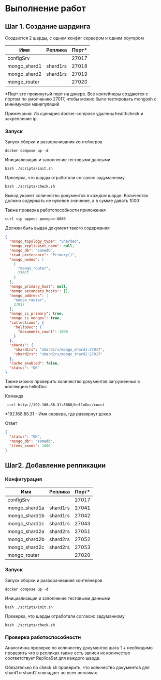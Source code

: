 # Выполнение работ

## Шаг 1. Создание шардинга

Создаются 2 шарды, с одним конфиг сервером и одним роутером

| Имя          | Реплика  | Порт* |
|--------------|----------|-------|
| configSrv    |          | 27017 |
| mongo_shard1 | shard1rs | 27018 |
| mongo_shard2 | shard1rs | 27019 |
| mongo_router |          | 27020 |

*Порт это прокинутый порт на докере.
Все контейнеры создаются с портом по умолчанию 27017, чтобы можно было тестировать mongosh с минимумом манипуляций

Примечания: Из сценария docker-compose удалены healthcheck и закрепление ip.

### Запуск

Запуск сборки и разворачивания контейнеров

```shell
docker compose up -d
```

Инициализация и заполнение тестовыми данными

```shell
bash ./scripts/init.sh
```

Проверка, что шарды отработали согласно задуманному

```shell
bash ./scripts/check.sh
```

Вывод укажет количество документов в каждом шарде.
Количество должно содержать не нулевое значение, а в сумме давать 1000

Также проверка работспособности приложения

```curl
curl <ip адресс докера>:8080
```

Должен быть выдан документ такого содержания

```json
{
  "mongo_topology_type": "Sharded",
  "mongo_replicaset_name": null,
  "mongo_db": "somedb",
  "read_preference": "Primary()",
  "mongo_nodes": [
    [
      "mongo_router",
      27017
    ]
  ],
  "mongo_primary_host": null,
  "mongo_secondary_hosts": [],
  "mongo_address": [
    "mongo_router",
    27017
  ],
  "mongo_is_primary": true,
  "mongo_is_mongos": true,
  "collections": {
    "helloDoc": {
      "documents_count": 1000
    }
  },
  "shards": {
    "shard1rs": "shard1rs/mongo_shard1:27017",
    "shard2rs": "shard2rs/mongo_shard2:27017"
  },
  "cache_enabled": false,
  "status": "OK"
}

```

Также можно проверить количество документов загруженных в коллекцию helloDoc

Команда
```shell
 curl http://192.168.88.31:8080/helloDoc/count
```
*192.168.88.31 - Имя сервера, где развернут докер 

Ответ
```json
{
  "status": "OK",
  "mongo_db": "somedb",
  "items_count": 1000
}
```
## Шаг2. Добавление репликации

### Конфигурация

| Имя           | Реплика  | Порт* |
|---------------|----------|-------|
| configSrv     |          | 27017 |
| mongo_shard1a | shard1rs | 27041 |
| mongo_shard1b | shard1rs | 27042 |
| mongo_shard1c | shard1rs | 27043 |
| mongo_shard2a | shard2rs | 27051 |
| mongo_shard2b | shard2rs | 27052 |
| mongo_shard2c | shard2rs | 27053 |
| mongo_router  |          | 27020 |



### Запуск

Запуск сборки и разворачивания контейнеров

```shell
docker compose up -d
```

Инициализация и заполнение тестовыми данными

```shell
bash ./scripts/init.sh
```

Проверка, что шарды отработали согласно задуманному

```shell
bash ./scripts/check.sh
```
### Проверка работоспособности

Аналогична проверке по количеству документов шага 1 + необходимо проверить что в репликах также есть записи 
их количество соответствует ReplicaSet для каждого шарда.

Обязательно по check.sh проверить, что количество документов для shard1 и shard2 совпадает во всех репликах.
